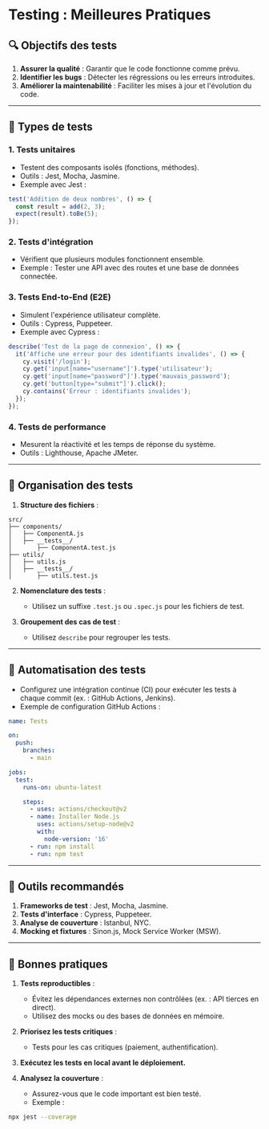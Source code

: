 # Testing : Meilleures Pratiques

## 🔍 Objectifs des tests
1. **Assurer la qualité** : Garantir que le code fonctionne comme prévu.
2. **Identifier les bugs** : Détecter les régressions ou les erreurs introduites.
3. **Améliorer la maintenabilité** : Faciliter les mises à jour et l'évolution du code.

---

## 🔧 Types de tests

### 1. Tests unitaires
- Testent des composants isolés (fonctions, méthodes).
- Outils : Jest, Mocha, Jasmine.
- Exemple avec Jest :
```javascript
test('Addition de deux nombres', () => {
  const result = add(2, 3);
  expect(result).toBe(5);
});
```

### 2. Tests d'intégration
- Vérifient que plusieurs modules fonctionnent ensemble.
- Exemple : Tester une API avec des routes et une base de données connectée.

### 3. Tests End-to-End (E2E)
- Simulent l'expérience utilisateur complète.
- Outils : Cypress, Puppeteer.
- Exemple avec Cypress :
```javascript
describe('Test de la page de connexion', () => {
  it('Affiche une erreur pour des identifiants invalides', () => {
    cy.visit('/login');
    cy.get('input[name="username"]').type('utilisateur');
    cy.get('input[name="password"]').type('mauvais_password');
    cy.get('button[type="submit"]').click();
    cy.contains('Erreur : identifiants invalides');
  });
});
```

### 4. Tests de performance
- Mesurent la réactivité et les temps de réponse du système.
- Outils : Lighthouse, Apache JMeter.

---

## 🎨 Organisation des tests
1. **Structure des fichiers** :
```plaintext
src/
├── components/
│   ├── ComponentA.js
│   ├── __tests__/
│       ├── ComponentA.test.js
├── utils/
│   ├── utils.js
│   ├── __tests__/
│       ├── utils.test.js
```

2. **Nomenclature des tests** :
   - Utilisez un suffixe `.test.js` ou `.spec.js` pour les fichiers de test.

3. **Groupement des cas de test** :
   - Utilisez `describe` pour regrouper les tests.

---

## 🚀 Automatisation des tests
- Configurez une intégration continue (CI) pour exécuter les tests à chaque commit (ex. : GitHub Actions, Jenkins).
- Exemple de configuration GitHub Actions :
```yaml
name: Tests

on:
  push:
    branches:
      - main

jobs:
  test:
    runs-on: ubuntu-latest

    steps:
      - uses: actions/checkout@v2
      - name: Installer Node.js
        uses: actions/setup-node@v2
        with:
          node-version: '16'
      - run: npm install
      - run: npm test
```

---

## 🔧 Outils recommandés
1. **Frameworks de test** : Jest, Mocha, Jasmine.
2. **Tests d'interface** : Cypress, Puppeteer.
3. **Analyse de couverture** : Istanbul, NYC.
4. **Mocking et fixtures** : Sinon.js, Mock Service Worker (MSW).

---

## 🎨 Bonnes pratiques
1. **Tests reproductibles** :
   - Évitez les dépendances externes non contrôlées (ex. : API tierces en direct).
   - Utilisez des mocks ou des bases de données en mémoire.

2. **Priorisez les tests critiques** :
   - Tests pour les cas critiques (paiement, authentification).

3. **Exécutez les tests en local avant le déploiement.**

4. **Analysez la couverture** :
   - Assurez-vous que le code important est bien testé.
   - Exemple :
```bash
npx jest --coverage
```